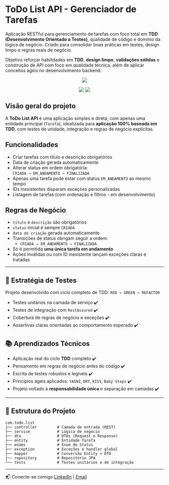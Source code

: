 #  ToDo List API - Gerenciador de Tarefas

Aplicação RESTful para gerenciamento de tarefas com foco total em **TDD (Desenvolvimento Orientado a Testes)**, qualidade de código e domínio da lógica de negócio. Criado para consolidar boas práticas em testes, design limpo e regras reais de negócio.

Objetivo reforçar habilidades em **TDD**, **design limpo**, **validações sólidas** e construção de API com foco em qualidade técnica, além de aplicar conceitos ágeis no desenvolvimento backend.

<p align="center">
  <a href="https://skillicons.dev">
    <img src="https://skillicons.dev/icons?i=java,spring,postgresql" />
  </a>
</p>
<p align="center">
  <img src="https://img.shields.io/badge/Cobertura-100%25-brightgreen?style=for-the-badge&logo=pytest" />
  <img src="https://img.shields.io/badge/Status-Em%20Desenvolvimento-yellow?style=for-the-badge" />
</p>


## Visão geral do projeto

A **ToDo List API** é uma aplicação simples e direta, com apenas uma entidade principal (`Tarefa`), idealizada para **aplicação 100% baseada em TDD**, com testes de unidade, integração e regras de negócio explícitas.

##  Funcionalidades

-  Criar tarefas com título e descrição obrigatórios  
-  Data de criação gerada automaticamente  
-  Alterar status em ordem obrigatória:  
  `CRIADA → EM_ANDAMENTO → FINALIZADA`  
-  Apenas uma tarefa pode estar com status `EM_ANDAMENTO` ao mesmo tempo  
-  IDs inexistentes disparam exceções personalizadas  
-  Listagem de tarefas (com ordenação e filtros - em desenvolvimento)  

## Regras de Negócio

- `título` e `descrição` são obrigatórios
- `status` inicial é sempre `CRIADA`
- `data de criação` gerada automaticamente
- Transições de status obrigam seguir a ordem:
  - `CRIADA → EM_ANDAMENTO → FINALIZADA`
- Só é permitida **uma única tarefa em andamento**
- Ações inválidas ou com ID inexistente lançam exceções claras e tratadas

---

## 🧪 Estratégia de Testes

Projeto desenvolvido com ciclo completo de TDD: `RED → GREEN → REFACTOR`

-  Testes unitários na camada de serviço ✔️  
- Testes de integração com `RestAssured` ✔️  
- Cobertura de regras de negócio e exceções ✔️  
- Assertivas claras orientadas ao comportamento esperado ✔️ 

## 📚 Aprendizados Técnicos

- Aplicação real do ciclo **TDD** completo ✔️ 
- Pensamento em regras de negócio antes do código ✔️ 
- Escrita de testes robustos e legíveis ✔️ 
- Princípios ágeis aplicados: `YAGNI`, `DRY`, `KISS`, `Baby Steps` ✔️ 
- Projeto voltado à **responsabilidade única** e separação em camadas ✔️ 

---



## 📁 Estrutura do Projeto

```
com.todo.list
├── controller         # Camada de entrada (REST)
├── service            # Lógica de negócio
├── dto                # DTOs (Request e Response)
├── entity             # Entidade Tarefa
├── enums              # Enum de Status
├── exception          # Exceções e handler global
├── mapper             # Conversão Entity ↔ DTO
├── repository         # Repositório JPA
└── tests              # Testes unitários e de integração
```

---


📬 Conecte-se comigo 
  <a href="https://www.linkedin.com/in/gustavokowalski/" target="_blank">LinkedIn</a> | 
  <a href="mailto:kkowalskigustavo@gmail.com">Email</a>



